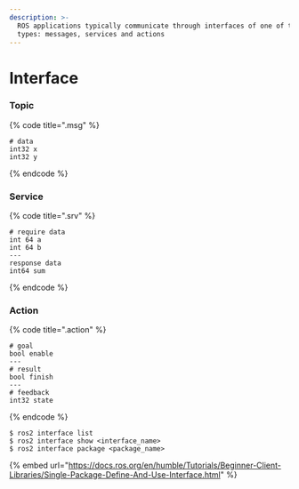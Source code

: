 ```yaml
---
description: >-
  ROS applications typically communicate through interfaces of one of three
  types: messages, services and actions
---
```


# Interface

### Topic

{% code title=".msg" %}
```
# data
int32 x
int32 y
```
{% endcode %}

### Service

{% code title=".srv" %}
```
# require data
int 64 a
int 64 b
---
response data
int64 sum
```
{% endcode %}

### Action

{% code title=".action" %}
```
# goal
bool enable
---
# result
bool finish
---
# feedback
int32 state
```
{% endcode %}

```
$ ros2 interface list                    
$ ros2 interface show <interface_name>   
$ ros2 interface package <package_name>  

```

{% embed url="https://docs.ros.org/en/humble/Tutorials/Beginner-Client-Libraries/Single-Package-Define-And-Use-Interface.html" %}


